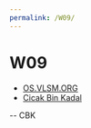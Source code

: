 ```yaml
---
permalink: /W09/
---
```


# W09

* [OS.VLSM.ORG](https://os.vlsm.org/)
* [Cicak Bin Kadal](../)

-- CBK

